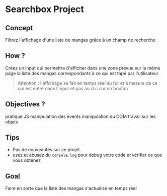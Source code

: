 # Searchbox Project

## Concept

Filtrez l'affichage d'une liste de mangas grâce à un champ de recherche

## How ?

Créez un input qui permettra d'afficher dans une zone prévue sur la même page la liste des mangas correspondants à ce qui est tapé par l'utilisateur.

> Attention : l'affichage se fait en temps réel au fur et à mesure de ce qui est entré dans l'input et pas au clic sur un bouton

## Objectives ?

pratique JS
manipulation des events
manipulation du DOM
travail sur les objets

## Tips

- Pas de nouveautés sur ce projet.
- usez et abusez du `console.log` pour debug votre code et vérifier ce que vous obtenez

## Goal

Faire en sorte que la liste des mangas s'actualise en temps réel
